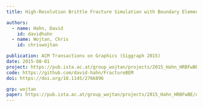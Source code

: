 ```yaml
---
title: High-Resolution Brittle Fracture Simulation with Boundary Elements

authors:
  - name: Hahn, David
    id: davidhahn
  - name: Wojtan, Chris
    id: chriswojtan

publication: ACM Transactions on Graphics (Siggraph 2015)
date: 2015-08-01
project: https://pub.ista.ac.at/group_wojtan/projects/2015_Hahn_HRBFwBE/
code: https://github.com/david-hahn/FractureBEM
doi: https://doi.org/10.1145/2766896

grp: wojtan
paper: https://pub.ista.ac.at/group_wojtan/projects/2015_Hahn_HRBFwBE/download/FractureBEM.pdf
---
```

